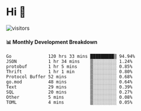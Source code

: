 # Hi 👋
 
![visitors](https://visitor-badge.glitch.me/badge?page_id=sorcererxw.sorcererx)

#### 📊 Monthly Development Breakdown

<!--START_SECTION:waka-->
```text
Go              120 hrs 33 mins █████████▒ 94.94%
JSON            1 hr 34 mins    ▒░░░░░░░░░ 1.24%
protobuf        1 hr 5 mins     ▒░░░░░░░░░ 0.85%
Thrift          1 hr 1 min      ▒░░░░░░░░░ 0.80%
Protocol Buffer 52 mins         ▒░░░░░░░░░ 0.68%
go.mod          48 mins         ▒░░░░░░░░░ 0.64%
Text            29 mins         ▒░░░░░░░░░ 0.39%
SQL             20 mins         ▒░░░░░░░░░ 0.27%
Other           5 mins          ▒░░░░░░░░░ 0.08%
TOML            4 mins          ▒░░░░░░░░░ 0.05%
```
<!--END_SECTION:waka-->
